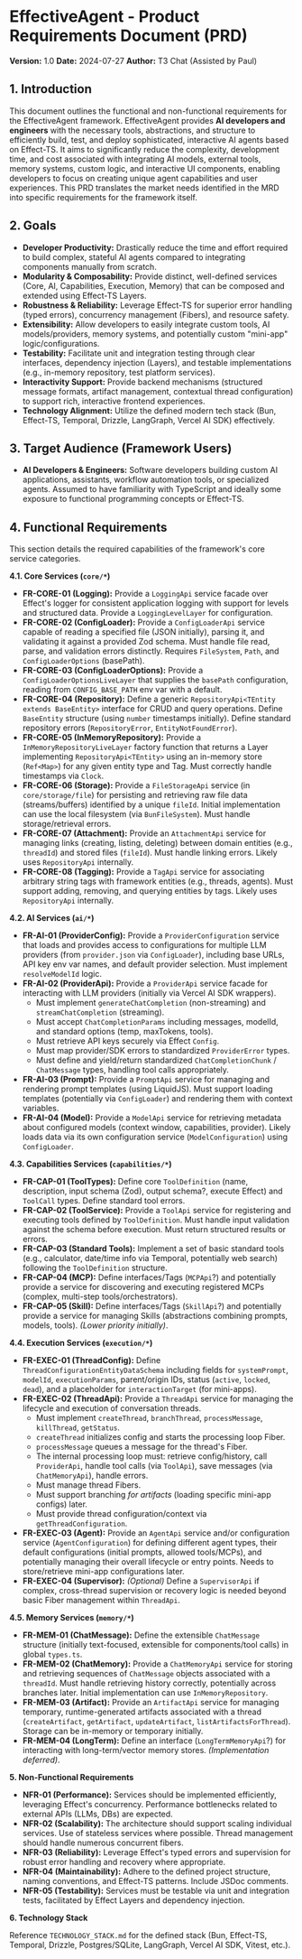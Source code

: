 # EffectiveAgent - Product Requirements Document (PRD)

**Version:** 1.0
**Date:** 2024-07-27
**Author:** T3 Chat (Assisted by Paul)

## 1. Introduction

This document outlines the functional and non-functional requirements for the EffectiveAgent framework. EffectiveAgent provides **AI developers and engineers** with the necessary tools, abstractions, and structure to efficiently build, test, and deploy sophisticated, interactive AI agents based on Effect-TS. It aims to significantly reduce the complexity, development time, and cost associated with integrating AI models, external tools, memory systems, custom logic, and interactive UI components, enabling developers to focus on creating unique agent capabilities and user experiences. This PRD translates the market needs identified in the MRD into specific requirements for the framework itself.

## 2. Goals

*   **Developer Productivity:** Drastically reduce the time and effort required to build complex, stateful AI agents compared to integrating components manually from scratch.
*   **Modularity & Composability:** Provide distinct, well-defined services (Core, AI, Capabilities, Execution, Memory) that can be composed and extended using Effect-TS Layers.
*   **Robustness & Reliability:** Leverage Effect-TS for superior error handling (typed errors), concurrency management (Fibers), and resource safety.
*   **Extensibility:** Allow developers to easily integrate custom tools, AI models/providers, memory systems, and potentially custom "mini-app" logic/configurations.
*   **Testability:** Facilitate unit and integration testing through clear interfaces, dependency injection (Layers), and testable implementations (e.g., in-memory repository, test platform services).
*   **Interactivity Support:** Provide backend mechanisms (structured message formats, artifact management, contextual thread configuration) to support rich, interactive frontend experiences.
*   **Technology Alignment:** Utilize the defined modern tech stack (Bun, Effect-TS, Temporal, Drizzle, LangGraph, Vercel AI SDK) effectively.

## 3. Target Audience (Framework Users)

*   **AI Developers & Engineers:** Software developers building custom AI applications, assistants, workflow automation tools, or specialized agents. Assumed to have familiarity with TypeScript and ideally some exposure to functional programming concepts or Effect-TS.

## 4. Functional Requirements

This section details the required capabilities of the framework's core service categories.

**4.1. Core Services (`core/*`)**

*   **FR-CORE-01 (Logging):** Provide a `LoggingApi` service facade over Effect's logger for consistent application logging with support for levels and structured data. Provide a `LoggingLevelLayer` for configuration.
*   **FR-CORE-02 (ConfigLoader):** Provide a `ConfigLoaderApi` service capable of reading a specified file (JSON initially), parsing it, and validating it against a provided Zod schema. Must handle file read, parse, and validation errors distinctly. Requires `FileSystem`, `Path`, and `ConfigLoaderOptions` (basePath).
*   **FR-CORE-03 (ConfigLoaderOptions):** Provide a `ConfigLoaderOptionsLiveLayer` that supplies the `basePath` configuration, reading from `CONFIG_BASE_PATH` env var with a default.
*   **FR-CORE-04 (Repository):** Define a generic `RepositoryApi<TEntity extends BaseEntity>` interface for CRUD and query operations. Define `BaseEntity` structure (using `number` timestamps initially). Define standard repository errors (`RepositoryError`, `EntityNotFoundError`).
*   **FR-CORE-05 (InMemoryRepository):** Provide a `InMemoryRepositoryLiveLayer` factory function that returns a Layer implementing `RepositoryApi<TEntity>` using an in-memory store (`Ref<Map>`) for any given entity type and Tag. Must correctly handle timestamps via `Clock`.
*   **FR-CORE-06 (Storage):** Provide a `FileStorageApi` service (in `core/storage/file`) for persisting and retrieving raw file data (streams/buffers) identified by a unique `fileId`. Initial implementation can use the local filesystem (via `BunFileSystem`). Must handle storage/retrieval errors.
*   **FR-CORE-07 (Attachment):** Provide an `AttachmentApi` service for managing links (creating, listing, deleting) between domain entities (e.g., `threadId`) and stored files (`fileId`). Must handle linking errors. Likely uses `RepositoryApi` internally.
*   **FR-CORE-08 (Tagging):** Provide a `TagApi` service for associating arbitrary string tags with framework entities (e.g., threads, agents). Must support adding, removing, and querying entities by tags. Likely uses `RepositoryApi` internally.

**4.2. AI Services (`ai/*`)**

*   **FR-AI-01 (ProviderConfig):** Provide a `ProviderConfiguration` service that loads and provides access to configurations for multiple LLM providers (from `provider.json` via `ConfigLoader`), including base URLs, API key env var names, and default provider selection. Must implement `resolveModelId` logic.
*   **FR-AI-02 (ProviderApi):** Provide a `ProviderApi` service facade for interacting with LLM providers (initially via Vercel AI SDK wrappers).
    *   Must implement `generateChatCompletion` (non-streaming) and `streamChatCompletion` (streaming).
    *   Must accept `ChatCompletionParams` including messages, modelId, and standard options (temp, maxTokens, tools).
    *   Must retrieve API keys securely via Effect `Config`.
    *   Must map provider/SDK errors to standardized `ProviderError` types.
    *   Must define and yield/return standardized `ChatCompletionChunk` / `ChatMessage` types, handling tool calls appropriately.
*   **FR-AI-03 (Prompt):** Provide a `PromptApi` service for managing and rendering prompt templates (using LiquidJS). Must support loading templates (potentially via `ConfigLoader`) and rendering them with context variables.
*   **FR-AI-04 (Model):** Provide a `ModelApi` service for retrieving metadata about configured models (context window, capabilities, provider). Likely loads data via its own configuration service (`ModelConfiguration`) using `ConfigLoader`.

**4.3. Capabilities Services (`capabilities/*`)**

*   **FR-CAP-01 (ToolTypes):** Define core `ToolDefinition` (name, description, input schema (Zod), output schema?, execute Effect) and `ToolCall` types. Define standard tool errors.
*   **FR-CAP-02 (ToolService):** Provide a `ToolApi` service for registering and executing tools defined by `ToolDefinition`. Must handle input validation against the schema before execution. Must return structured results or errors.
*   **FR-CAP-03 (Standard Tools):** Implement a set of basic standard tools (e.g., calculator, date/time info via Temporal, potentially web search) following the `ToolDefinition` structure.
*   **FR-CAP-04 (MCP):** Define interfaces/Tags (`MCPApi`?) and potentially provide a service for discovering and executing registered MCPs (complex, multi-step tools/orchestrators).
*   **FR-CAP-05 (Skill):** Define interfaces/Tags (`SkillApi`?) and potentially provide a service for managing Skills (abstractions combining prompts, models, tools). *(Lower priority initially)*.

**4.4. Execution Services (`execution/*`)**

*   **FR-EXEC-01 (ThreadConfig):** Define `ThreadConfigurationEntityDataSchema` including fields for `systemPrompt`, `modelId`, `executionParams`, parent/origin IDs, status (`active`, `locked`, `dead`), and a placeholder for `interactionTarget` (for mini-apps).
*   **FR-EXEC-02 (ThreadApi):** Provide a `ThreadApi` service for managing the lifecycle and execution of conversation threads.
    *   Must implement `createThread`, `branchThread`, `processMessage`, `killThread`, `getStatus`.
    *   `createThread` initializes config and starts the processing loop Fiber.
    *   `processMessage` queues a message for the thread's Fiber.
    *   The internal processing loop must: retrieve config/history, call `ProviderApi`, handle tool calls (via `ToolApi`), save messages (via `ChatMemoryApi`), handle errors.
    *   Must manage thread Fibers.
    *   Must support branching *for artifacts* (loading specific mini-app configs) later.
    *   Must provide thread configuration/context via `getThreadConfiguration`.
*   **FR-EXEC-03 (Agent):** Provide an `AgentApi` service and/or configuration service (`AgentConfiguration`) for defining different agent types, their default configurations (initial prompts, allowed tools/MCPs), and potentially managing their overall lifecycle or entry points. Needs to store/retrieve mini-app configurations later.
*   **FR-EXEC-04 (Supervisor):** *(Optional)* Define a `SupervisorApi` if complex, cross-thread supervision or recovery logic is needed beyond basic Fiber management within `ThreadApi`.

**4.5. Memory Services (`memory/*`)**

*   **FR-MEM-01 (ChatMessage):** Define the extensible `ChatMessage` structure (initially text-focused, extensible for components/tool calls) in global `types.ts`.
*   **FR-MEM-02 (ChatMemory):** Provide a `ChatMemoryApi` service for storing and retrieving sequences of `ChatMessage` objects associated with a `threadId`. Must handle retrieving history correctly, potentially across branches later. Initial implementation can use `InMemoryRepository`.
*   **FR-MEM-03 (Artifact):** Provide an `ArtifactApi` service for managing temporary, runtime-generated artifacts associated with a thread (`createArtifact`, `getArtifact`, `updateArtifact`, `listArtifactsForThread`). Storage can be in-memory or temporary initially.
*   **FR-MEM-04 (LongTerm):** Define an interface (`LongTermMemoryApi`?) for interacting with long-term/vector memory stores. *(Implementation deferred)*.

**5. Non-Functional Requirements**

*   **NFR-01 (Performance):** Services should be implemented efficiently, leveraging Effect's concurrency. Performance bottlenecks related to external APIs (LLMs, DBs) are expected.
*   **NFR-02 (Scalability):** The architecture should support scaling individual services. Use of stateless services where possible. Thread management should handle numerous concurrent fibers.
*   **NFR-03 (Reliability):** Leverage Effect's typed errors and supervision for robust error handling and recovery where appropriate.
*   **NFR-04 (Maintainability):** Adhere to the defined project structure, naming conventions, and Effect-TS patterns. Include JSDoc comments.
*   **NFR-05 (Testability):** Services must be testable via unit and integration tests, facilitated by Effect Layers and dependency injection.

**6. Technology Stack**

Reference `TECHNOLOGY_STACK.md` for the defined stack (Bun, Effect-TS, Temporal, Drizzle, Postgres/SQLite, LangGraph, Vercel AI SDK, Vitest, etc.).

